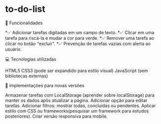 ﻿# to-do-list

🔧 Funcionalidades

*✅ Adicionar tarefas digitadas em um campo de texto.
*✅ Clicar em uma tarefa para riscá-la e mudar a cor para verde.
*✅ Remover uma tarefa ao clicar no botão "excluir".
*✅ Prevenção de tarefas vazias com alerta ao usuário.



💻 Tecnologias utilizadas


HTML5
CSS3 (pode ser expandido para estilo visual)
JavaScript (sem bibliotecas externas)


🌱 implementações para novas versões


Armazenar tarefas com LocalStorage (aprender sobre localStorage) para manter os dados após atualizar a página.
Adicionar opção para editar tarefas.
Adicionar filtros: mostrar todas, concluídas ou pendentes.
Aplicar estilo com CSS ou frameworks(pesquisar um framework para estudos posteriores).
Criar versão responsiva para mobile.
